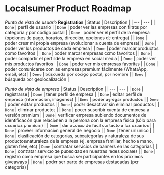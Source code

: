 # Localsumer Product Roadmap

_Punto de vista de usuario_
**Registration** 
| Status | Description |
| --- | --- |
| `Done` | perfil de usuario |
| `Done` | poder ver las empresas con filtros por categoría y por código postal |
| `Done` | poder ver el perfil de la empresa (opciones de pago, horarios, dirección, opciones de entrega) |
| `Done` | poder crear mi propia empresa (evolucionar a cuenta de empresa)|
| `Done` | poder ver los productos de cada empresa |
| `Done` | poder marcar productos como favoritos |
| `Done` | poder marcar empresas como favoritos |
| `Done` | poder compartir el perfil de la empresa en social media |
| `Done` | poder ver mis productos favoritos |
| `Done` | poder ver mis empresas favoritas |
| `Done` | poder comunicarse con las empresas premium fácilmente (WhatsApp, email, etc) |
| `Done` | búsqueda por código postal, por nombre |
| `Done` | búsqueda por geolocalización |

_Punto de vista de empresa_
| Status | Description |
| --- | --- |
| `Done` | registrarse |
| `Done` | tener perfil de empresa |
| `Done` | editar perfil de empresa (información, imágenes) |
| `Done` | poder agregar productos |
| `Done` | poder editar productos |
| `Done` | poder desactivar sin eliminar productos |
| `Done` | eliminar productos |
| `Done` | poder suscribir cuenta de empresa a versión premium |
| `Done` | verificar empresa subiendo documentos de identificación que relacionen a la persona con la empresa física (sólo para usuarios premium) |
| `Done` | dar acceso de fácil contacto a los usuarios |
| `Done` | proveer información general del negocio |
| `Done` | tener url unico |
| `Done` | clasificación de categorías, subcategorías y naturaleza de sus productos/naturaleza de la empresa (ej. empresa familiar, hecho a mano, gluten free, etc) 
| `Done` | contratar servicios de banners en las categorías |
| `Done` | contratar servicio de publicidad en nuestras redes sociales |
| `Done` | registro como empresa que busca ser participantes en los próximos giveaways |
| `Done` | poder ser parte de empresas destacadas (por categoría) |
